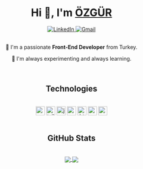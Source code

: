 <h1 align="center">Hi 👋, I'm <a href="#">ÖZGÜR</a></h1>
<div align="center">
  <a href="https://www.linkedin.com/in/ozgur-gokdemir/" target="_blank">
    <img alt="LinkedIn" src="https://img.shields.io/badge/LinkedIn-informational?style=flat&color=0A66C2&logo=linkedin&logoColor=white" />
  </a>
  <a href="mailto:ozgurgokd@gmail.com" target="_blank">
    <img alt="Gmail" src="https://img.shields.io/badge/Gmail-informational?style=flat&color=EA4335&logo=gmail&logoColor=white" />
  </a>
</div>

<br>
<div align="center">
  <p>🚀 I'm a passionate <strong>Front-End Developer</strong> from Turkey.</p>
  <p>🧪 I'm always experimenting and always learning.</p>
</div>
<br>

<h2 align="center">Technologies</h2>
<br>
<div align="center">
  <img alt="react" height="24" src="https://img.shields.io/badge/React-0d1117?style=flat-square&logo=react">
  <img alt="tailwind" height="24" src="https://img.shields.io/badge/Tailwind-0d1117?style=flat-square&logo=tailwindcss">
  <img alt="javascript" height="24" src="https://img.shields.io/badge/JavaScript-0d1117?style=flat-square&logo=javascript">
  <img alt="csharp" height="24" src="https://img.shields.io/badge/C%23-0d1117?style=flat-square&logoColor=68217A&logo=csharp">
  <img alt="html" height="24" src="https://img.shields.io/badge/HTML5-0d1117?style=flat-square&logo=html5">
  <img alt="css" height="24" src="https://img.shields.io/badge/CSS3-0d1117?style=flat-square&logoColor=1572B6&logo=css3">
  <img alt="sass" height="24" src="https://img.shields.io/badge/SASS-0d1117?style=flat-square&logo=sass">
</div>
<br>

<h2 align="center">GitHub Stats</h2>
<br>
<div align="center">
  <a href="https://github.com/Rawthul/Rawthul">
    <img align="center" src="https://github-readme-stats.vercel.app/api/top-langs/?username=Rawthul&langs_count=3&title_color=fff&text_color=c9d1d9&icon_color=2bbc8a&border_color=0d1117&bg_color=0d1117">
  </a>
  <a href="https://github.com/Rawthul/Rawthul">
    <img align="center" src="https://github-readme-stats.vercel.app/api?username=Rawthul&count_private=true&show_icons=true&line_height=27&title_color=fff&text_color=c9d1d9&icon_color=2bbc8a&border_color=0d1117&bg_color=0d1117">
  </a>
</div>
